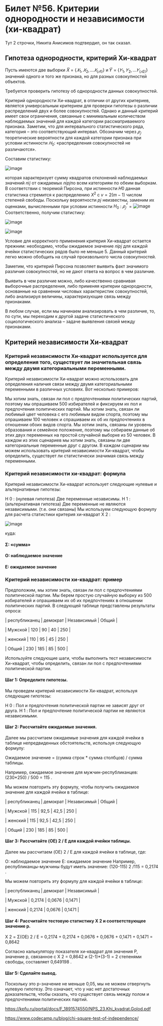 # Билет №56. Критерии однородности и независимости (хи-квадрат)

Тут 2 строчки, Никита Анисимов подтвердил, он так сказал.

## Гипотеза однородности, критерий Хи-квадрат

Пусть имеются две выборки 𝑋̅ = {$𝑋_1, 𝑋_2, … 𝑋_(𝑛1)$} и 𝑌̅ = {$𝑌_1, 𝑌_2, … 𝑌_(𝑛2)$}
значений одного и того же признака, но для разных совокупностей объектов.

Требуется проверить гипотезу об однородности данных совокупностей.

Критерий однородности Хи-квадрат, в отличии от других критериев, является универсальным критерием для проверки гипотезы о различии распределений двух и более совокупностей. Однако и данный критерий имеет свои ограничения, связанные с минимальным количеством наблюдаемых значений для каждой категории рассматриваемого признака.
Заметим, что для интервального статистического ряда, категория – это соответствующий интервал.
Обозначим через $𝑝_𝑗$ теоретические вероятности для каждой категории признака при условии истинности $𝐻_0$: «распределения совокупностей не различаются».

Составим статистику:

![image](https://user-images.githubusercontent.com/78733604/211477104-843b2059-632e-4f2e-94f1-180bd5f141b4.png)

которая характеризует сумму квадратов отклонений наблюдаемых значений 𝑛𝑖𝑗
от ожидаемых 𝑛𝑖𝑝𝑗по всем категориям по обеим выборкам. В соответствии с теоремой Пирсона, при истинности 𝐻0 данная статистика стремится к распределению $X^2$
с $v = 2(m - 1)$ числом степеней свободы. Поскольку вероятности 𝑝𝑗 неизвестны, заменим их оценками, вычисленными при условии истинности $H_0$ : $𝑝_𝑗^*$
= ![image](https://user-images.githubusercontent.com/78733604/211477836-93ef0e64-967b-40db-be91-4b18873ee477.png)
Соответственно, получим статистику:

![image](https://user-images.githubusercontent.com/78733604/211478026-4785b4c9-709c-420e-b8ac-20de4dd210ed.png)

![image](https://user-images.githubusercontent.com/78733604/211478161-b6e130ac-0c58-448f-820b-fa51d1c9e426.png)

Условие для корректного применения критерия Хи-квадрат остается прежним: необходимо, чтобы ожидаемое значение 𝑛𝑖𝑝𝑗 для каждой ячейки статистических рядов было не меньше 5. 
Данный критерий легко можно обобщить на случай произвольного числа совокупностей.

Заметим, что критерий Пирсона позволяет выявить факт значимого различия совокупностей, но не дают ответа на вопрос в чем различие.

Выявить в чем различие можно, либо качественно сравнивая выборочные распределения, либо применяя критерии однородности, основанные на сравнении числовых характеристик совокупностей, либо анализируя величины, характеризующие связь между признаками.

В любом случае, если мы начинаем анализировать в чем различие, то, по сути, мы переходим к другой задаче статистического социологического анализа – задаче выявления связей между признаками.

## Критерий независимости Хи-квадрат

### Критерий независимости Хи-квадрат используется для определения того, существует ли значительная связь между двумя категориальными переменными.

Критерий независимости Хи-квадрат можно использовать для определения наличия связи между двумя категориальными переменными в различных условиях. Вот несколько примеров:

Мы хотим знать, связан ли пол с предпочтениями политических партий, поэтому мы опрашиваем 500 избирателей и фиксируем их пол и предпочтения политических партий.
Мы хотим знать, связан ли любимый цвет человека с его любимым видом спорта, поэтому мы опрашиваем 100 человек и спрашиваем их об их предпочтениях в отношении обоих видов спорта.
Мы хотим знать, связаны ли уровень образования и семейное положение, поэтому мы собираем данные об этих двух переменных на простой случайной выборке из 50 человек.
В каждом из этих сценариев мы хотим знать, связаны ли две категориальные переменные друг с другом. В каждом сценарии мы можем использовать критерий независимости Хи-квадрат, чтобы определить, существует ли статистически значимая связь между переменными.

### Критерий независимости хи-квадрат: формула

Критерий независимости Хи-квадрат использует следующие нулевые и альтернативные гипотезы:

H 0 : (нулевая гипотеза) Две переменные независимы.
H 1 : (альтернативная гипотеза) Две переменные не являются независимыми. (т.е. они связаны)
Мы используем следующую формулу для расчета статистики критерия хи-квадрат X 2 :

![image](https://user-images.githubusercontent.com/78733604/211483260-35a8fdc1-2e7d-4537-9354-e0724e183e62.png)

куда:

#### Σ: «сумма»
#### O: наблюдаемое значение
#### E: ожидаемое значение

### Критерий независимости хи-квадрат: пример

Предположим, мы хотим знать, связан ли пол с предпочтениями политической партии. Мы берем простую случайную выборку из 500 избирателей и опрашиваем их об их предпочтениях в отношении политических партий. В следующей таблице представлены результаты опроса:

| республиканец | демократ | Независимый | Общий | 

| Мужской | 120 | 90 | 40 | 250 |

| женский | 110 | 95 | 45 | 250 | 

| Общий | 230 | 185 | 85 | 500 |

Используйте следующие шаги, чтобы выполнить тест независимости Хи-квадрат, чтобы определить, связан ли пол с предпочтениями политической партии.

#### Шаг 1: Определите гипотезы.

Мы проведем критерий независимости Хи-квадрат, используя следующие гипотезы:

H 0 : Пол и предпочтения политической партии не зависят друг от друга.
H 1 : Пол и предпочтение политической партии не являются независимыми.

#### Шаг 2: Рассчитайте ожидаемые значения.

Далее мы рассчитаем ожидаемые значения для каждой ячейки в таблице непредвиденных обстоятельств, используя следующую формулу:

Ожидаемое значение = (сумма строк * сумма столбцов) / сумма таблицы.

Например, ожидаемое значение для мужчин-республиканцев: (230*250) / 500 = 115 .

Мы можем повторить эту формулу, чтобы получить ожидаемое значение для каждой ячейки в таблице:

| республиканец | демократ | Независимый | Общий | 

| Мужской | 115 | 92,5 | 42,5 | 250 | 

| женский | 115 | 92,5 | 42,5 | 250 | 

| Общий | 230 | 185 | 85 | 500 |

#### Шаг 3: Рассчитайте (OE) 2 / E для каждой ячейки таблицы.

Далее мы рассчитаем (OE) 2 / E для каждой ячейки в таблице, где:

O: наблюдаемое значение
E: ожидаемое значение
Например, республиканцы-мужчины будут иметь значение: (120-115) 2 /115 = 0,2174 .

Мы можем повторить эту формулу для каждой ячейки в таблице:

| республиканец | демократ | Независимый |

| Мужской | 0,2174 | 0,0676 | 0,1471 |

| женский | 0,2174 | 0,0676 | 0,1471 |

#### Шаг 4: Рассчитайте тестовую статистику X 2 и соответствующее значение p.

X 2 = Σ(OE) 2 / E = 0,2174 + 0,2174 + 0,0676 + 0,0676 + 0,1471 + 0,1471 = 0,8642

Согласно калькулятору показателя хи-квадрат для значения P, значение p, связанное с X 2 = 0,8642 и (2-1)*(3-1) = 2 степенями свободы, составляет 0,649198 .

#### Шаг 5: Сделайте вывод.

Поскольку это p-значение не меньше 0,05, мы не можем отвергнуть нулевую гипотезу. Это означает, что у нас нет достаточных доказательств, чтобы сказать, что существует связь между полом и предпочтениями политических партий.

https://kpfu.ru/portal/docs/F_1891574550/NPS_23.Khi_kvadrat.Golod.pdf

https://www.codecamp.ru/blog/chi-square-test-of-independence/

